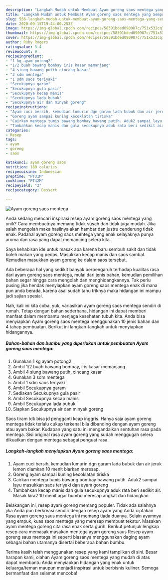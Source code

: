 ```yaml
---
description: "Langkah Mudah untuk Membuat Ayam goreng saos mentega yang Sempurna"
title: "Langkah Mudah untuk Membuat Ayam goreng saos mentega yang Sempurna"
slug: 556-langkah-mudah-untuk-membuat-ayam-goreng-saos-mentega-yang-sempurna
date: 2020-09-15T19:44:00.253Z
image: https://img-global.cpcdn.com/recipes/58391bded090987c/751x532cq70/ayam-goreng-saos-mentega-foto-resep-utama.jpg
thumbnail: https://img-global.cpcdn.com/recipes/58391bded090987c/751x532cq70/ayam-goreng-saos-mentega-foto-resep-utama.jpg
cover: https://img-global.cpcdn.com/recipes/58391bded090987c/751x532cq70/ayam-goreng-saos-mentega-foto-resep-utama.jpg
author: Ruby Rogers
ratingvalue: 3.4
reviewcount: 9
recipeingredient:
- "1 kg ayam potong2"
- "1/2 buah bawang bombay iris kasar memanjang"
- "4 siung bawang putih cincang kasar"
- "3 sdm mentega"
- "1 sdm saos teriyaki"
- "Secukupnya garam"
- "Secukupnya gula pasir"
- "Secukupnya kecap manis"
- "Secukupnya lada bubuk"
- "Secukupnya air dan minyak goreng"
recipeinstructions:
- "Ayam cuci bersih, kemudian lumurin dgn garam lada bubuk dan air jeruk lemon diamkan 10 menit biarkan meresap."
- "Goreng ayam sampai kuning kecoklatan tiriska"
- "Cairkan mentega tumis bawang bombay bawang putih. Aduk2 sampai layu masukkan saos teriyaki dan ayam goreng"
- "Tambahkan kecap manis dan gula secukupnya aduk rata beri sedikit air. Masak kira2 10 menit agar bumbu meresap angkat dan hidangkan"
categories:
- Resep
tags:
- ayam
- goreng
- saos

katakunci: ayam goreng saos 
nutrition: 180 calories
recipecuisine: Indonesian
preptime: "PT31M"
cooktime: "PT42M"
recipeyield: "2"
recipecategory: Dessert

---
```



![Ayam goreng saos mentega](https://img-global.cpcdn.com/recipes/58391bded090987c/751x532cq70/ayam-goreng-saos-mentega-foto-resep-utama.jpg)

Anda sedang mencari inspirasi resep ayam goreng saos mentega yang unik? Cara membuatnya memang tidak susah dan tidak juga mudah. Jika salah mengolah maka hasilnya akan hambar dan justru cenderung tidak enak. Padahal ayam goreng saos mentega yang enak selayaknya punya aroma dan rasa yang dapat memancing selera kita.

Saya kehabisan ide untuk masak apa karena baru sembuh sakit dan tidak boleh makan yang pedas. Masukkan kecap manis dan saos sambal. Kemudian masukkan ayam goreng ke dalam saos tersebut.

Ada beberapa hal yang sedikit banyak berpengaruh terhadap kualitas rasa dari ayam goreng saos mentega, mulai dari jenis bahan, kemudian pemilihan bahan segar hingga cara mengolah dan menghidangkannya. Tak perlu pusing jika hendak menyiapkan ayam goreng saos mentega enak di mana pun anda berada, karena asal sudah tahu triknya maka hidangan ini mampu jadi sajian spesial.


Nah, kali ini kita coba, yuk, variasikan ayam goreng saos mentega sendiri di rumah. Tetap dengan bahan sederhana, hidangan ini dapat memberi manfaat dalam membantu menjaga kesehatan tubuh kita. Anda bisa menyiapkan Ayam goreng saos mentega menggunakan 10 jenis bahan dan 4 tahap pembuatan. Berikut ini langkah-langkah untuk menyiapkan hidangannya.

<!--inarticleads1-->

##### Bahan-bahan dan bumbu yang diperlukan untuk pembuatan Ayam goreng saos mentega:

1. Gunakan 1 kg ayam potong2
1. Ambil 1/2 buah bawang bombay, iris kasar memanjang
1. Ambil 4 siung bawang putih, cincang kasar
1. Gunakan 3 sdm mentega
1. Ambil 1 sdm saos teriyaki
1. Ambil Secukupnya garam
1. Sediakan Secukupnya gula pasir
1. Ambil Secukupnya kecap manis
1. Ambil Secukupnya lada bubuk
1. Siapkan Secukupnya air dan minyak goreng


Saos tiram tdk bisa jd pengganti kcap inggris. Hanya saja ayam goreng mentega tidak terlalu cukup terkenal bila dibanding dengan ayam goreng atau ayam bakar. Kudapan yang satu ini mengandalkan sentuhan rasa pada mentega. Sisi original rasa ayam goreng yang sudah menggugah selera dikuatkan dengan mentega sebagai penguat rasa. 

<!--inarticleads2-->

##### Langkah-langkah menyiapkan Ayam goreng saos mentega:

1. Ayam cuci bersih, kemudian lumurin dgn garam lada bubuk dan air jeruk lemon diamkan 10 menit biarkan meresap.
1. Goreng ayam sampai kuning kecoklatan tiriska
1. Cairkan mentega tumis bawang bombay bawang putih. Aduk2 sampai layu masukkan saos teriyaki dan ayam goreng
1. Tambahkan kecap manis dan gula secukupnya aduk rata beri sedikit air. Masak kira2 10 menit agar bumbu meresap angkat dan hidangkan


Belakangan ini, resep ayam goreng memang populer. Tidak ada salahnya jika Anda pun berkreasi sendiri dengan resep ayam yang Anda ciptakan Rasa ayam goreng saus mentega ini memang tiada duanya. Selain ayamnya yang empuk, kuas saos mentega yang meresap membuat tekstur. Masakan ayam mentega goreng cita rasa enak serta gurih. Berikut petunjuk lengkap resep cara memasak masakan mentega ayam goreng saus Resep ayam goreng saus mentega ini seperti biasanya menggunakan daging ayam sebagai bahan utamanya disertai beberapa bahan bumbu. 

Terima kasih telah menggunakan resep yang kami tampilkan di sini. Besar harapan kami, olahan Ayam goreng saos mentega yang mudah di atas dapat membantu Anda menyiapkan hidangan yang enak untuk keluarga/teman maupun menjadi inspirasi untuk berbisnis kuliner. Semoga bermanfaat dan selamat mencoba!
